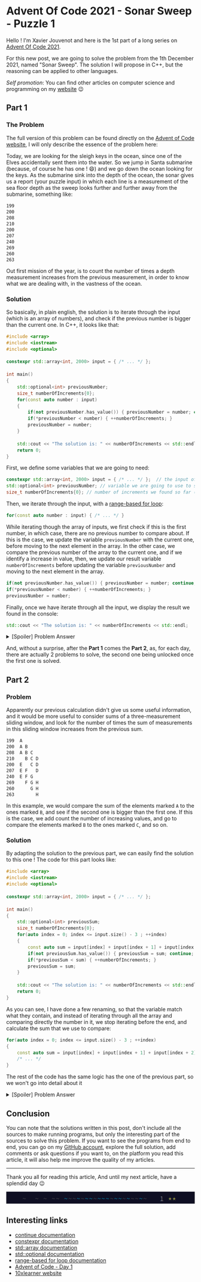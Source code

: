 # Advent Of Code 2021 - Sonar Sweep - Puzzle 1

Hello ! I'm Xavier Jouvenot and here is the 1st part of a long series on [Advent Of Code 2021](https://adventofcode.com).

For this new post, we are going to solve the problem from the 1th December 2021, named "Sonar Sweep".
The solution I will propose in C++, but the reasoning can be applied to other languages.

_Self promotion_: You can find other articles on computer science and programming on my [website](www.10xlearner.com) 😉

## Part 1

### The Problem

The full version of this problem can be found directly on the [Advent of Code website](https://adventofcode.com/2021/day/1), I will only describe the essence of the problem here:

Today, we are looking for the sleigh keys in the ocean, since one of the Elves accidentally sent them into the water.
So we jump in Santa submarine (because, of course he has one ! 😄) and we go down the ocean looking for the keys.
As the submarine sink into the depth of the ocean, the sonar gives us a report (your puzzle input) in which each line is a measurement of the sea floor depth as the sweep looks further and further away from the submarine, something like:

```
199
200
208
210
200
207
240
269
260
263
```

Out first mission of the year, is to count the number of times a depth measurement increases from the previous measurement, in order to know what we are dealing with, in the vastness of the ocean.

### Solution

So basically, in plain english, the solution is to iterate through the input (which is an array of numbers), and check if the previous number is bigger than the current one.
In C++, it looks like that:

```cpp
#include <array>
#include <iostream>
#include <optional>

constexpr std::array<int, 2000> input = { /* ... */ };

int main()
{
    std::optional<int> previousNumber;
    size_t numberOfIncrements{0};
    for(const auto number : input)
    {
        if(not previousNumber.has_value()) { previousNumber = number; continue; }
        if(*previousNumber < number) { ++numberOfIncrements; }
        previousNumber = number;
    }

    std::cout << "The solution is: " << numberOfIncrements << std::endl;
    return 0;
}
```

First, we define some variables that we are going to need:

```cpp
constexpr std::array<int, 2000> input = { /* ... */ };  // the input of the puzzle
std::optional<int> previousNumber; // variable we are going to use to store the previous number of the array, to be able to compare to it 
size_t numberOfIncrements{0}; // number of increments we found so far (the solution we are going to find to the problem)
```

Then, we iterate through the input, with a [range-based for loop](https://en.cppreference.com/w/cpp/language/range-for):
```cpp
for(const auto number : input) { /* ... */ }
```

While iterating though the array of inputs, we first check if this is the first number, in which case, there are no previous number to compare about.
If this is the case, we update the variable `previousNumber` with the current one, before moving to the next element in the array.
In the other case, we compare the previous number of the array to the current one, and if we identify a increase in value, then, we update our result variable `numberOfIncrements` before updating the variable `previousNumber` and moving to the next element in the array.

```cpp
if(not previousNumber.has_value()) { previousNumber = number; continue; }
if(*previousNumber < number) { ++numberOfIncrements; }
previousNumber = number;
```

Finally, once we have iterate through all the input, we display the result we found in the console:

```cpp
std::cout << "The solution is: " << numberOfIncrements << std::endl;
``` 

<details>
  <summary>[Spoiler] Problem Answer</summary>

The puzzle answer was 1553.
</details>

And, without a surprise, after the **Part 1** comes the **Part 2**, as, for each day, there are actually 2 problems to solve, the second one being unlocked once the first one is solved.

## Part 2

### Problem

Apparently our previous calculation didn't give us some useful information, and it would be more useful to consider sums of a three-measurement sliding window, and look for the number of times the sum of measurements in this sliding window increases from the previous sum.

```
199  A      
200  A B    
208  A B C  
210    B C D
200  E   C D
207  E F   D
240  E F G  
269    F G H
260      G H
263        H
```

In this example, we would compare the sum of the elements marked `A` to the ones marked `B`, and see if the second one is bigger than the first one. If this is the case, we add count the number of increasing values, and go to compare the elements marked `B` to the ones marked `C`, and so on.

### Solution

By adapting the solution to the previous part, we can easily find the solution to this one ! The code for this part looks like:

```cpp
#include <array>
#include <iostream>
#include <optional>

constexpr std::array<int, 2000> input = { /* ... */ };

int main()
{
    std::optional<int> previousSum;
    size_t numberOfIncrements{0};
    for(auto index = 0; index <= input.size() - 3 ; ++index)
    {
        const auto sum = input[index] + input[index + 1] + input[index + 2];
        if(not previousSum.has_value()) { previousSum = sum; continue; }
        if(*previousSum < sum) { ++numberOfIncrements; }
        previousSum = sum;
    }

    std::cout << "The solution is: " << numberOfIncrements << std::endl;
    return 0;
}
```

As you can see, I have done a few renaming, so that the variable match what they contain, and instead of iterating through all the array and comparing directly the number in it, we stop iterating before the end, and calculate the sum that we use to compare:

```cpp
for(auto index = 0; index <= input.size() - 3 ; ++index)
{
    const auto sum = input[index] + input[index + 1] + input[index + 2];
    /* ... */
}
```

The rest of the code has the same logic has the one of the previous part, so we won't go into detail about it

<details>
  <summary>[Spoiler] Problem Answer</summary>

The puzzle answer was 1597.
</details>

## Conclusion

You can note that the solutions written in this post, don't include all the sources to make running programs, but only the interesting part of the sources to solve this problem.
If you want to see the programs from end to end, you can go on my [GitHub account](https://github.com/Xav83/adventofcode2021/tree/main/Day%201), explore the full solution, add comments or ask questions if you want to, on the platform you read this article, it will also help me improve the quality of my articles.

--------------

Thank you all for reading this article,
And until my next article, have a splendid day 😉

![Advent Of Code 2021](https://github.com/Xav83/Xav83.github.io/blob/master/res/Advent%20Of%20Code/2021/Screenshot%20Day%201.png)

## Interesting links

- [continue documentation](https://en.cppreference.com/w/cpp/language/continue)
- [constexpr documentation](https://en.cppreference.com/w/cpp/language/constexpr)
- [std::array documentation](https://en.cppreference.com/w/cpp/container/array)
- [std::optional documentation](https://en.cppreference.com/w/cpp/utility/optional)
- [range-based for loop documentation](https://en.cppreference.com/w/cpp/language/range-for)
- [Advent of Code - Day 1](https://adventofcode.com/2021/day/1)
- [10xlearner website](www.10xlearner.com)
